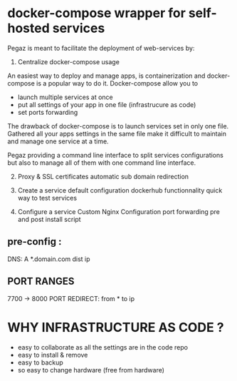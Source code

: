 # docker-compose wrapper for self-hosted services

Pegaz is meant to facilitate the deployment of web-services by:

1. Centralize docker-compose usage

An easiest way to deploy and manage apps, is containerization and docker-compose is a popular way to do it.
Docker-compose allow you to
 - launch multiple services at once
 - put all settings of your app in one file (infrastrucure as code)
 - set ports forwarding

The drawback of docker-compose is to launch services set in only one file.
Gathered all your apps settings in the same file make it difficult to maintain and manage one service at a time.

Pegaz providing a command line interface to split services configurations but also to manage all of them with one command line interface.

2. Proxy & SSL certificates
    automatic
    sub domain
    redirection

3. Create a service
    default configuration
    dockerhub functionnality
    quick way to test services

4. Configure a service
    Custom Nginx Configuration
    port forwarding
    pre and post install script



## pre-config :
DNS: A *.domain.com dist ip
## PORT RANGES
7700 -> 8000
PORT REDIRECT: from * to ip

# WHY INFRASTRUCTURE AS CODE ?
- easy to collaborate as all the settings are in the code repo
- easy to install & remove
- easy to backup
- so easy to change hardware (free from hardware)
